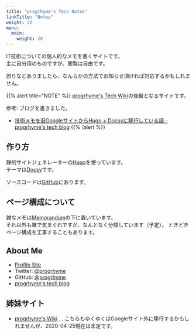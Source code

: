 ```yaml
---
title: "progrhyme's Tech Notes"
linkTitle: "Notes"
weight: 20
menu:
  main:
    weight: 20
---
```


IT技術についての個人的なメモを書くサイトです。  
主に自分用のものですが、閲覧は自由です。

誤りなどありましたら、なんらかの方法でお知らせ頂ければ対応するかもしれません。

{{% alert title="NOTE" %}}
[progrhyme's Tech Wiki](https://sites.google.com/site/progrhymetechwiki/)の後継となるサイトです。

参考: ブログを書きました。
- [技術メモを旧GoogleサイトからHugo + Docsyに移行している話 - progrhyme's tech blog](https://tech-progrhyme.hatenablog.com/entry/2020/04/26/tech-notes-by-hugo-docsy)
{{% /alert %}}

## 作り方

静的サイトジェネレーターの[Hugo](https://gohugo.io)を使っています。  
テーマは[Docsy](https://www.docsy.dev/)です。

ソースコードは[GitHub](https://github.com/progrhyme/tech-notes)にあります。

## ページ構成について

雑なメモは[Memorandum](./memo/)の下に置いています。  
それ以外も雑で気まぐれですが、なんとなく分類しています（予定）。
ときどきページ構成を工事することもあります。

## About Me

- [Profile Site](https://progrhy.me/)
- Twitter: [@progrhyme](https://twitter.com/progrhyme)
- GitHub: [@progrhyme](https://github.com/progrhyme)
- [progrhyme's tech blog](https://tech-progrhyme.hatenablog.com/ "progrhyme's tech blog")

## 姉妹サイト

- [progrhyme's Wiki](https://sites.google.com/site/progrhymewiki/) ... こちらもゆくゆくはGoogleサイト外に移行するかもしれませんが、2020-04-25現在は未定です。
